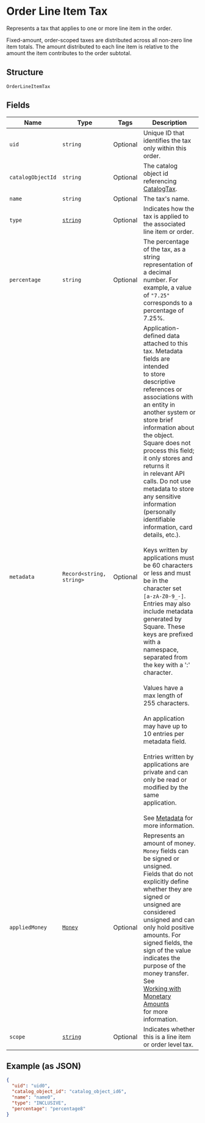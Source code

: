 
# Order Line Item Tax

Represents a tax that applies to one or more line item in the order.

Fixed-amount, order-scoped taxes are distributed across all non-zero line item totals.
The amount distributed to each line item is relative to the amount the item
contributes to the order subtotal.

## Structure

`OrderLineItemTax`

## Fields

| Name | Type | Tags | Description |
|  --- | --- | --- | --- |
| `uid` | `string` | Optional | Unique ID that identifies the tax only within this order. |
| `catalogObjectId` | `string` | Optional | The catalog object id referencing [CatalogTax](#type-catalogtax). |
| `name` | `string` | Optional | The tax's name. |
| `type` | [`string`](/doc/models/order-line-item-tax-type.md) | Optional | Indicates how the tax is applied to the associated line item or order. |
| `percentage` | `string` | Optional | The percentage of the tax, as a string representation of a decimal<br>number. For example, a value of `"7.25"` corresponds to a percentage of<br>7.25%. |
| `metadata` | `Record<string, string>` | Optional | Application-defined data attached to this tax. Metadata fields are intended<br>to store descriptive references or associations with an entity in another system or store brief<br>information about the object. Square does not process this field; it only stores and returns it<br>in relevant API calls. Do not use metadata to store any sensitive information (personally<br>identifiable information, card details, etc.).<br><br>Keys written by applications must be 60 characters or less and must be in the character set<br>`[a-zA-Z0-9_-]`. Entries may also include metadata generated by Square. These keys are prefixed<br>with a namespace, separated from the key with a ':' character.<br><br>Values have a max length of 255 characters.<br><br>An application may have up to 10 entries per metadata field.<br><br>Entries written by applications are private and can only be read or modified by the same<br>application.<br><br>See [Metadata](https://developer.squareup.com/docs/build-basics/metadata) for more information. |
| `appliedMoney` | [`Money`](/doc/models/money.md) | Optional | Represents an amount of money. `Money` fields can be signed or unsigned.<br>Fields that do not explicitly define whether they are signed or unsigned are<br>considered unsigned and can only hold positive amounts. For signed fields, the<br>sign of the value indicates the purpose of the money transfer. See<br>[Working with Monetary Amounts](https://developer.squareup.com/docs/build-basics/working-with-monetary-amounts)<br>for more information. |
| `scope` | [`string`](/doc/models/order-line-item-tax-scope.md) | Optional | Indicates whether this is a line item or order level tax. |

## Example (as JSON)

```json
{
  "uid": "uid0",
  "catalog_object_id": "catalog_object_id6",
  "name": "name0",
  "type": "INCLUSIVE",
  "percentage": "percentage8"
}
```

